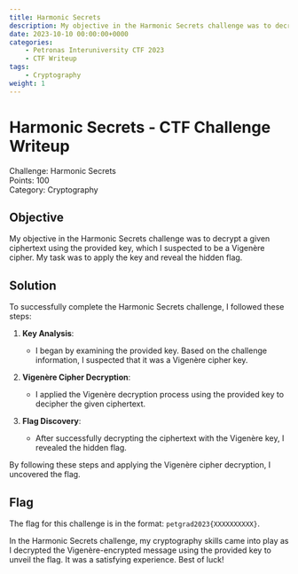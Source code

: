 ```yaml
---
title: Harmonic Secrets
description: My objective in the Harmonic Secrets challenge was to decrypt a given ciphertext using the provided key, which I suspected to be a Vigenère cipher. My task was to apply the key and reveal the hidden flag.
date: 2023-10-10 00:00:00+0000
categories:
    - Petronas Interuniversity CTF 2023
    - CTF Writeup
tags:
    - Cryptography
weight: 1     
---
```

# Harmonic Secrets - CTF Challenge Writeup

Challenge: Harmonic Secrets  
Points: 100  
Category: Cryptography  

## Objective
My objective in the Harmonic Secrets challenge was to decrypt a given ciphertext using the provided key, which I suspected to be a Vigenère cipher. My task was to apply the key and reveal the hidden flag.

## Solution
To successfully complete the Harmonic Secrets challenge, I followed these steps:

1. **Key Analysis**:
   - I began by examining the provided key. Based on the challenge information, I suspected that it was a Vigenère cipher key.

2. **Vigenère Cipher Decryption**:
   - I applied the Vigenère decryption process using the provided key to decipher the given ciphertext.

3. **Flag Discovery**:
   - After successfully decrypting the ciphertext with the Vigenère key, I revealed the hidden flag.

By following these steps and applying the Vigenère cipher decryption, I uncovered the flag.

## Flag
The flag for this challenge is in the format: `petgrad2023{XXXXXXXXXX}`.

In the Harmonic Secrets challenge, my cryptography skills came into play as I decrypted the Vigenère-encrypted message using the provided key to unveil the flag. It was a satisfying experience. Best of luck!
